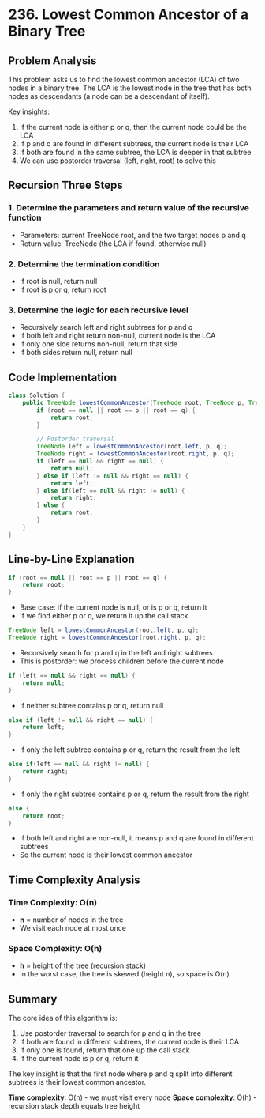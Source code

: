 # 236. Lowest Common Ancestor of a Binary Tree

## Problem Analysis

This problem asks us to find the lowest common ancestor (LCA) of two nodes in a binary tree. The LCA is the lowest node in the tree that has both nodes as descendants (a node can be a descendant of itself).

Key insights:
1. If the current node is either p or q, then the current node could be the LCA
2. If p and q are found in different subtrees, the current node is their LCA
3. If both are found in the same subtree, the LCA is deeper in that subtree
4. We can use postorder traversal (left, right, root) to solve this

## Recursion Three Steps

### 1. Determine the parameters and return value of the recursive function
- Parameters: current TreeNode root, and the two target nodes p and q
- Return value: TreeNode (the LCA if found, otherwise null)

### 2. Determine the termination condition
- If root is null, return null
- If root is p or q, return root

### 3. Determine the logic for each recursive level
- Recursively search left and right subtrees for p and q
- If both left and right return non-null, current node is the LCA
- If only one side returns non-null, return that side
- If both sides return null, return null

## Code Implementation

```java
class Solution {
    public TreeNode lowestCommonAncestor(TreeNode root, TreeNode p, TreeNode q) {
        if (root == null || root == p || root == q) {
            return root;
        }

        // Postorder traversal
        TreeNode left = lowestCommonAncestor(root.left, p, q);
        TreeNode right = lowestCommonAncestor(root.right, p, q);
        if (left == null && right == null) {
            return null;
        } else if (left != null && right == null) {
            return left;
        } else if(left == null && right != null) {
            return right;
        } else {
            return root;
        }
    }
}
```

## Line-by-Line Explanation

```java
if (root == null || root == p || root == q) {
    return root;
}
```
- Base case: if the current node is null, or is p or q, return it
- If we find either p or q, we return it up the call stack

```java
TreeNode left = lowestCommonAncestor(root.left, p, q);
TreeNode right = lowestCommonAncestor(root.right, p, q);
```
- Recursively search for p and q in the left and right subtrees
- This is postorder: we process children before the current node

```java
if (left == null && right == null) {
    return null;
}
```
- If neither subtree contains p or q, return null

```java
else if (left != null && right == null) {
    return left;
}
```
- If only the left subtree contains p or q, return the result from the left

```java
else if(left == null && right != null) {
    return right;
}
```
- If only the right subtree contains p or q, return the result from the right

```java
else {
    return root;
}
```
- If both left and right are non-null, it means p and q are found in different subtrees
- So the current node is their lowest common ancestor

## Time Complexity Analysis

### Time Complexity: O(n)
- **n** = number of nodes in the tree
- We visit each node at most once

### Space Complexity: O(h)
- **h** = height of the tree (recursion stack)
- In the worst case, the tree is skewed (height n), so space is O(n)

## Summary

The core idea of this algorithm is:
1. Use postorder traversal to search for p and q in the tree
2. If both are found in different subtrees, the current node is their LCA
3. If only one is found, return that one up the call stack
4. If the current node is p or q, return it

The key insight is that the first node where p and q split into different subtrees is their lowest common ancestor.

**Time complexity**: O(n) - we must visit every node
**Space complexity**: O(h) - recursion stack depth equals tree height
